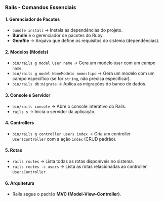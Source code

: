 ### **Rails - Comandos Essenciais**

#### **1. Gerenciador de Pacotes**
- `bundle install` → Instala as dependências do projeto.
- **Bundle** é o gerenciador de pacotes do Ruby.
- **Gemfile** → Arquivo que define os requisitos do sistema (dependências).

#### **2. Modelos (Models)**
- `bin/rails g model User name` → Gera um modelo `User` com um campo `name`.
- `bin/rails g model NomeModelo nome:tipo` → Gera um modelo com um campo específico (se for `string`, não precisa especificar).
- `bin/rails db:migrate` → Aplica as migrações do banco de dados.

#### **3. Console e Servidor**
- `bin/rails console` → Abre o console interativo do Rails.
- `rails s` → Inicia o servidor da aplicação.

#### **4. Controllers**
- `bin/rails g controller users index` → Cria um controller `UsersController` com a ação `index` (CRUD padrão).

#### **5. Rotas**
- `rails routes` → Lista todas as rotas disponíveis no sistema.
- `rails routes -c users` → Lista as rotas relacionadas ao controller `UsersController`.

#### **6. Arquitetura**
- Rails segue o padrão **MVC (Model-View-Controller)**.